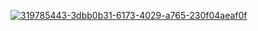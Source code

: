 [![319785443-3dbb0b31-6173-4029-a765-230f04aeaf0f](https://github.com/SneakerEPs/.github/assets/159429141/0f60bfce-840b-4dd3-9b1b-70109ae07da4)](https://github.com/jono-png/endpoints)
